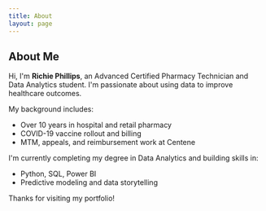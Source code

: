```yaml
---
title: About
layout: page
---
```


## About Me

Hi, I'm **Richie Phillips**, an Advanced Certified Pharmacy Technician and Data Analytics student. I'm passionate about using data to improve healthcare outcomes.

My background includes:
- Over 10 years in hospital and retail pharmacy
- COVID-19 vaccine rollout and billing
- MTM, appeals, and reimbursement work at Centene

I'm currently completing my degree in Data Analytics and building skills in:
- Python, SQL, Power BI
- Predictive modeling and data storytelling

Thanks for visiting my portfolio!
